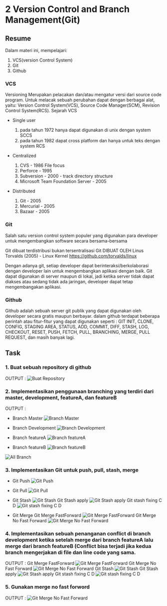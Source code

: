 # 2 Version Control and Branch Management(Git)

## Resume
Dalam materi ini, mempelajari:
1. VCS(version Control System)
2. Git
3. Github

### VCS
Versioning Merupakan pelacakan dan/atau mengatur versi dari source code program.
Untuk melacak sebuah perubahan dapat dengan berbagai alat, yaitu: Version Control System(VCS), Source Code Manager(SCM), Revision Control System(RCS).
Sejarah VCS
- Single user
    1. pada tahun 1972 hanya dapat digunakan di unix dengan system SCCS
    2. pada tahun 1982 dapat cross platform dan hanya untuk teks dengan system RCS

- Centralized
    1. CVS - 1986 File focus
    2. Perforce - 1995
    3. Subversion - 2000 - track directory structure
    4. Microsoft Team Foundation Server - 2005

- Distributed
    1. Git - 2005
    2. Mercurial - 2005
    3. Bazaar - 2005


### Git
Salah satu version control system populer yang digunakan para developer untuk mengembangkan software secara bersama-bersama

Git dibuat terdistribusi bukan tersentralisasi
Git DIBUAT OLEH
Linus Torvalds (2005) - Linux Kernel
https://github.com/torvalds/linux

Dengan adanya git, setiap developer dapat berinteraksi/berkolaborasi dengan developer lain untuk mengembangkan aplikasi dengan baik.
Git dapat digunakan di server maupun di lokal, jadi ketika server tidak dapat diakses atau sedang tidak ada jaringan, developer dapat tetap mengembangakan aplikasi.

### Github
Github adalah sebuah server git publik yang dapat digunakan oleh developer secara gratis maupun berbayar.
dalam github terdapat beberapa perintah atau fitur-fitur yang dapat digunakan seperti : GIT INIT, CLONE, CONFIG, STAGING AREA,  STATUS, ADD, COMMIT, DIFF, STASH, LOG, CHECKOUT, RESET, PUSH, FETCH, PULL, BRANCHING, MERGE, PULL REQUEST, dan masih banyak lagi.


## Task
### 1. Buat sebuah repository di github
OUTPUT : 
![Buat Repository](https://github.com/magusabdul/Java-Springboot_Agus-Abdul-Malik/blob/master/2_Version%20Control%20and%20Branch%20Management%20(Git)/screenshots/Membuat-repository.jpeg)

### 2. Implementasikan penggunaan branching yang terdiri dari master, development, featureA, dan featureB
OUTPUT : 
- Branch Master
![Branch Master](https://github.com/magusabdul/Java-Springboot_Agus-Abdul-Malik/blob/master/2_Version%20Control%20and%20Branch%20Management%20(Git)/screenshots/Branch-master.png)

- Branch Development
![Branch Development](https://github.com/magusabdul/Java-Springboot_Agus-Abdul-Malik/blob/master/2_Version%20Control%20and%20Branch%20Management%20(Git)/screenshots/Branch-development.png)

- Branch featureA
![Branch featureA](https://github.com/magusabdul/Java-Springboot_Agus-Abdul-Malik/blob/master/2_Version%20Control%20and%20Branch%20Management%20(Git)/screenshots/Branch-featureA.png)

- Branch featureB
![Branch featureB](https://github.com/magusabdul/Java-Springboot_Agus-Abdul-Malik/blob/master/2_Version%20Control%20and%20Branch%20Management%20(Git)/screenshots/Branch-featureB.png)

![All Branch](https://github.com/magusabdul/Java-Springboot_Agus-Abdul-Malik/blob/master/2_Version%20Control%20and%20Branch%20Management%20(Git)/screenshots/git-all-branch.png)
### 3. Implementasikan Git untuk push, pull, stash, merge
- Git Push
![Git Push](https://github.com/magusabdul/Java-Springboot_Agus-Abdul-Malik/blob/master/2_Version%20Control%20and%20Branch%20Management%20(Git)/screenshots/Git-push.png)

- Git Pull
![Git Pull](https://github.com/magusabdul/Java-Springboot_Agus-Abdul-Malik/blob/master/2_Version%20Control%20and%20Branch%20Management%20(Git)/screenshots/Git-pull.png)

- Git Stash
![Git Stash](https://github.com/magusabdul/Java-Springboot_Agus-Abdul-Malik/blob/master/2_Version%20Control%20and%20Branch%20Management%20(Git)/screenshots/Git-stash.png)
Git Stash apply
![Git Stash apply](https://github.com/magusabdul/Java-Springboot_Agus-Abdul-Malik/blob/master/2_Version%20Control%20and%20Branch%20Management%20(Git)/screenshots/Git-stash-apply.png)
Git stash fixing C D
![Git stash fixing C D](https://github.com/magusabdul/Java-Springboot_Agus-Abdul-Malik/blob/master/2_Version%20Control%20and%20Branch%20Management%20(Git)/screenshots/Git-stash-apply-working-tree.png)

- Git Merge
Git Merge FastForward
![Git Merge FastForward](https://github.com/magusabdul/Java-Springboot_Agus-Abdul-Malik/blob/master/2_Version%20Control%20and%20Branch%20Management%20(Git)/screenshots/Git-Merge-fastforward.png)
Git Merge No Fast Forward
![Git Merge No Fast Forward](https://github.com/magusabdul/Java-Springboot_Agus-Abdul-Malik/blob/master/2_Version%20Control%20and%20Branch%20Management%20(Git)/screenshots/Git-merge-no-fast%20forward.png)

### 4. Implementasikan sebuah penanganan conflict di branch development ketika setelah merge dari branch featureA lalu merge dari branch featureB (Conflict bisa terjadi jika kedua branch mengerjakan di file dan line code yang sama.
OUTPUT : 
Git Merge FastForward
![Git Merge FastForward](https://github.com/magusabdul/Java-Springboot_Agus-Abdul-Malik/blob/master/2_Version%20Control%20and%20Branch%20Management%20(Git)/screenshots/Git-Merge-fastforward.png)
Git Merge No Fast Forward
![Git Merge No Fast Forward](https://github.com/magusabdul/Java-Springboot_Agus-Abdul-Malik/blob/master/2_Version%20Control%20and%20Branch%20Management%20(Git)/screenshots/Git-merge-no-fast%20forward.png)
Git Stash
![Git Stash](https://github.com/magusabdul/Java-Springboot_Agus-Abdul-Malik/blob/master/2_Version%20Control%20and%20Branch%20Management%20(Git)/screenshots/Git-stash.png)
Git Stash apply
![Git Stash apply](https://github.com/magusabdul/Java-Springboot_Agus-Abdul-Malik/blob/master/2_Version%20Control%20and%20Branch%20Management%20(Git)/screenshots/Git-stash-apply.png)
Git stash fixing C D
![Git stash fixing C D](https://github.com/magusabdul/Java-Springboot_Agus-Abdul-Malik/blob/master/2_Version%20Control%20and%20Branch%20Management%20(Git)/screenshots/Git-stash-apply-working-tree.png)


### 5. Gunakan merge no fast forword
OUTPUT : 
![Git Merge No Fast Forward](https://github.com/magusabdul/Java-Springboot_Agus-Abdul-Malik/blob/master/2_Version%20Control%20and%20Branch%20Management%20(Git)/screenshots/Git-merge-no-fast%20forward.png)
